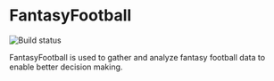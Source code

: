 # FantasyFootball

![Build status](https://github.com/charvey/FantasyFootball/actions/workflows/main.yml/badge.svg)

FantasyFootball is used to gather and analyze fantasy football data to enable better decision making.

